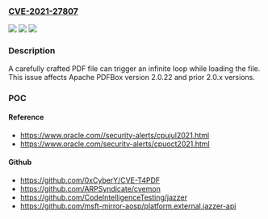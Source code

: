 ### [CVE-2021-27807](https://cve.mitre.org/cgi-bin/cvename.cgi?name=CVE-2021-27807)
![](https://img.shields.io/static/v1?label=Product&message=Apache%20PDFBox&color=blue)
![](https://img.shields.io/static/v1?label=Version&message=Apache%20PDFBox%3C%3D%202.0.22%20&color=brighgreen)
![](https://img.shields.io/static/v1?label=Vulnerability&message=CWE-834%20Excessive%20Iteration&color=brighgreen)

### Description

A carefully crafted PDF file can trigger an infinite loop while loading the file. This issue affects Apache PDFBox version 2.0.22 and prior 2.0.x versions.

### POC

#### Reference
- https://www.oracle.com//security-alerts/cpujul2021.html
- https://www.oracle.com/security-alerts/cpuoct2021.html

#### Github
- https://github.com/0xCyberY/CVE-T4PDF
- https://github.com/ARPSyndicate/cvemon
- https://github.com/CodeIntelligenceTesting/jazzer
- https://github.com/msft-mirror-aosp/platform.external.jazzer-api

